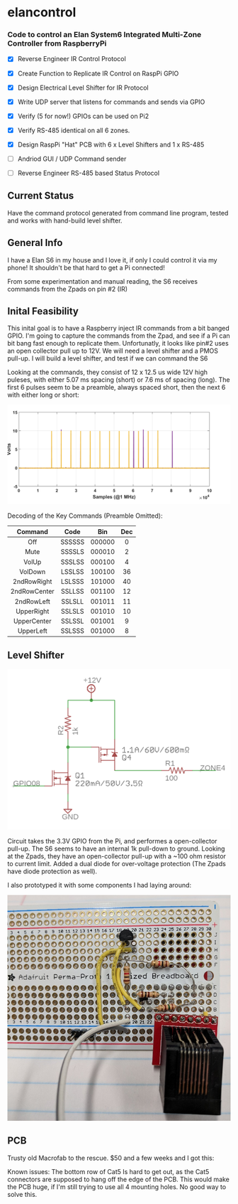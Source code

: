 # elancontrol
### Code to control an Elan System6 Integrated Multi-Zone Controller from RaspberryPi

- [x] Reverse Engineer IR Control Protocol
- [x] Create Function to Replicate IR Control on RaspPi GPIO
- [x] Design Electrical Level Shifter for IR Protocol
- [x] Write UDP server that listens for commands and sends via GPIO
- [x] Verify (5 for now!) GPIOs can be used on Pi2
- [x] Verify RS-485 identical on all 6 zones.
- [x] Design RaspPi "Hat" PCB with 6 x Level Shifters and 1 x RS-485
- [ ] Andriod GUI / UDP Command sender
- [ ] Reverse Engineer RS-485 based Status Protocol


## Current Status
Have the command protocol generated from command line program, tested and works with hand-build level shifter.

## General Info
I have a Elan S6 in my house and I love it, if only I could control it via my phone!  It shouldn't be that hard to get a Pi connected!

From some experimentation and manual reading, the S6 receives commands from the Zpads on pin #2 (IR)  

## Inital Feasibility
This inital goal is to have a Raspberry inject IR commands from a bit banged GPIO.  I'm going to capture the commands from the Zpad, and see if a Pi can bit bang fast enough to replicate them.  Unfortunatly, it looks like pin#2 uses an open collector pull up to 12V.  We will need a level shifter and a PMOS pull-up.  I will build a level shifter, and test if we can command the S6

Looking at the commands, they consist of 12 x 12.5 us wide 12V high puleses, with either 5.07 ms spacing (short) or 7.6 ms of spacing (long).
The first 6 pulses seem to be a preamble, always spaced short, then the next 6 with either long or short:

![alt text](docs/ElanZpadCodes.png "Elan S6 Command Scope Capture")

Decoding of the Key Commands (Preamble Omitted):

| Command  | Code | Bin | Dec |
| :------: |:----:|:---:|:---:|
| Off | SSSSSS | 000000 | 0 |
| Mute | SSSSLS | 000010 | 2 |
| VolUp | SSSLSS | 000100 | 4 |
| VolDown | LSSLSS | 100100 | 36 |
| 2ndRowRight | LSLSSS | 101000 | 40 |
| 2ndRowCenter | SSLLSS | 001100 | 12 |
| 2ndRowLeft | SSLSLL | 001011 | 11 |
| UpperRight | SSLSLS | 001010 | 10 |
| UpperCenter | SSLSSL | 001001 | 9 |
| UpperLeft | SSLSSS | 001000 | 8 |

## Level Shifter

![alt text](docs/level_shifter.png "Level Shifter Schematic")

Circuit takes the 3.3V GPIO from the Pi, and performes a open-collector pull-up.  The S6 seems to have an internal 1k pull-down to ground.  Looking at the Zpads, they have an open-collector pull-up with a ~100 ohm resistor to current limit.  Added a dual diode for over-voltage protection (The Zpads have diode protection as well).

I also prototyped it with some components I had laying around:

![alt text](docs/level_shifter_proto.jpg "Level Shifter Prototype")

## PCB

Trusty old Macrofab to the rescue.  $50 and a few weeks and I got this:

Known issues:  The bottom row of Cat5 Is hard to get out, as the Cat5 connectors are supposed to hang off the edge of the PCB.  This would make the PCB huge, if I'm still trying to use all 4 mounting holes.  No good way to solve this.
